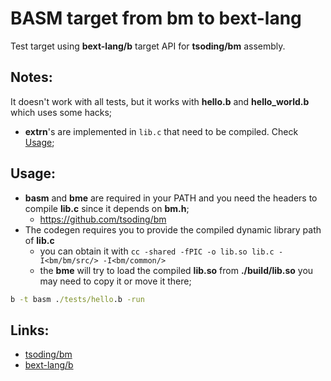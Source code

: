 # BASM target from bm to bext-lang

Test target using **bext-lang/b** target API for **tsoding/bm** assembly.

## Notes:

It doesn't work with all tests, but it works with **hello.b** and **hello_world.b** which uses some hacks;

- **extrn**'s are implemented in `lib.c` that need to be compiled. Check [Usage](#usage);

## Usage:

- **basm** and **bme** are required in your PATH and you need the headers to compile **lib.c** since it depends on **bm.h**;
    - https://github.com/tsoding/bm
- The codegen requires you to provide the compiled dynamic library path of **lib.c**
    - you can obtain it with `cc -shared -fPIC -o lib.so lib.c -I<bm/bm/src/> -I<bm/common/>`
    - the **bme** will try to load the compiled **lib.so** from **./build/lib.so** you may need to copy it or move it there;

```cmd
b -t basm ./tests/hello.b -run
```

## Links:

- [tsoding/bm](https://github.com/tsoding/bm)
- [bext-lang/b](https://github.com/bext-lang/b)
